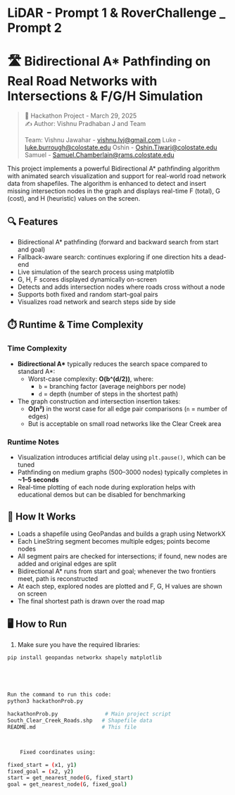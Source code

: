 # LiDAR - Prompt 1 & RoverChallenge _ Prompt 2



# 🛣️ Bidirectional A* Pathfinding on Real Road Networks with Intersections & F/G/H Simulation

> 🚀 Hackathon Project - March 29, 2025  
> ✍️ Author: Vishnu Pradhaban J and Team 
>
> Team:
Vishnu Jawahar - vishnu.lvj@gmail.com
Luke - luke.burrough@colostate.edu
Oshin - Oshin.Tiwari@colostate.edu
Samuel - Samuel.Chamberlain@rams.colostate.edu

This project implements a powerful Bidirectional A* pathfinding algorithm with animated search visualization and support for real-world road network data from shapefiles. The algorithm is enhanced to detect and insert missing intersection nodes in the graph and displays real-time F (total), G (cost), and H (heuristic) values on the screen.

## 🔍 Features
- Bidirectional A* pathfinding (forward and backward search from start and goal)
- Fallback-aware search: continues exploring if one direction hits a dead-end
- Live simulation of the search process using matplotlib
- G, H, F scores displayed dynamically on-screen
- Detects and adds intersection nodes where roads cross without a node
- Supports both fixed and random start-goal pairs
- Visualizes road network and search steps side by side

## ⏱️ Runtime & Time Complexity

### Time Complexity
- **Bidirectional A\*** typically reduces the search space compared to standard A*:
  - Worst-case complexity: **O(b^(d/2))**, where:
    - `b` = branching factor (average neighbors per node)
    - `d` = depth (number of steps in the shortest path)
- The graph construction and intersection insertion takes:
  - **O(n²)** in the worst case for all edge pair comparisons (`n` = number of edges)
  - But is acceptable on small road networks like the Clear Creek area

### Runtime Notes
- Visualization introduces artificial delay using `plt.pause()`, which can be tuned
- Pathfinding on medium graphs (500–3000 nodes) typically completes in **~1–5 seconds**
- Real-time plotting of each node during exploration helps with educational demos but can be disabled for benchmarking

## 🧪 How It Works
- Loads a shapefile using GeoPandas and builds a graph using NetworkX
- Each LineString segment becomes multiple edges; points become nodes
- All segment pairs are checked for intersections; if found, new nodes are added and original edges are split
- Bidirectional A* runs from start and goal; whenever the two frontiers meet, path is reconstructed
- At each step, explored nodes are plotted and F, G, H values are shown on screen
- The final shortest path is drawn over the road map

## 🖥️ How to Run
1. Make sure you have the required libraries:
```bash
pip install geopandas networkx shapely matplotlib





Run the command to run this code:
python3 hackathonProb.py

hackathonProb.py               # Main project script
South_Clear_Creek_Roads.shp   # Shapefile data
README.md                     # This file



	Fixed coordinates using:

fixed_start = (x1, y1)
fixed_goal = (x2, y2)
start = get_nearest_node(G, fixed_start)
goal = get_nearest_node(G, fixed_goal)
